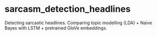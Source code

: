# sarcasm_detection_headlines
Detecting sarcastic headlines. Comparing topic modelling (LDA) + Naive Bayes with LSTM + pretrained GloVe embeddings. 
